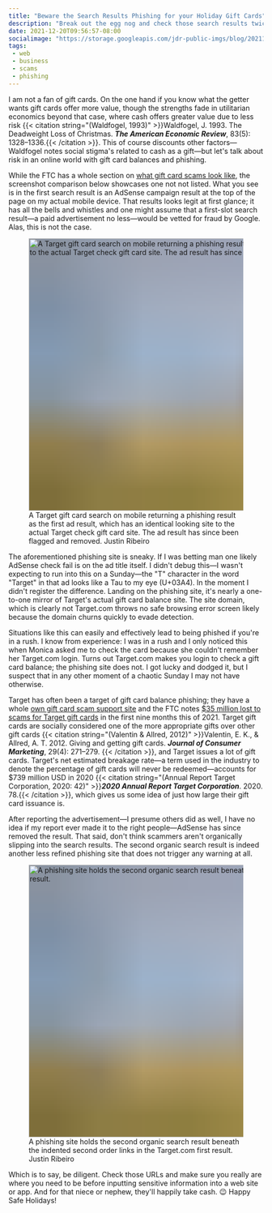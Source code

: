 ```yaml
---
title: "Beware the Search Results Phishing for your Holiday Gift Cards"
description: "Break out the egg nog and check those search results twice before trying to validate that gift card balance."
date: 2021-12-20T09:56:57-08:00
socialimage: "https://storage.googleapis.com/jdr-public-imgs/blog/20211220-fa-la-la-phishing-800.png"
tags:
 - web
 - business
 - scams
 - phishing
---
```


I am not a fan of gift cards. On the one hand if you know what the getter wants gift cards offer more value, though the strengths fade in utilitarian economics beyond that case, where cash offers greater value due to less risk {{< citation string="(Waldfogel, 1993)" >}}Waldfogel, J. 1993. The Deadweight Loss of Christmas. <b><i>The American Economic Review</i></b>, 83(5): 1328–1336.{{< /citation >}}. This of course discounts other factors—Waldfogel notes social stigma's related to cash as a gift—but let's talk about risk in an online world with gift card balances and phishing.

While the FTC has a whole section on [what gift card scams look like](https://www.consumer.ftc.gov/articles/gift-card-scams#what%20the%20scam%20looks%20like), the screenshot comparison below showcases one not not listed. What you see is in the first search result is an AdSense campaign result at the top of the page on my actual mobile device. That results looks legit at first glance; it has all the bells and whistles and one might assume that a first-slot search result—a paid advertisement no less—would be vetted for fraud by Google. Alas, this is not the case.

<figure aria-label="media" role="group" itemscope="" itemprop="associatedMedia" itemtype="http://schema.org/ImageObject">
  <picture>
    <source srcset="https://storage.googleapis.com/jdr-public-imgs/blog/20211220-fa-la-la-phishing-640.webp 640w,
                    https://storage.googleapis.com/jdr-public-imgs/blog/20211220-fa-la-la-phishing-800.webp 800w,
                    https://storage.googleapis.com/jdr-public-imgs/blog/20211220-fa-la-la-phishing-1024.webp 1024w,
                    https://storage.googleapis.com/jdr-public-imgs/blog/20211220-fa-la-la-phishing-1280.webp 1280w,
                    https://storage.googleapis.com/jdr-public-imgs/blog/20211220-fa-la-la-phishing-1600.webp 1600w"
            sizes="(min-width: 800px) 800px, 100vw" type="image/webp">
    <source srcset="https://storage.googleapis.com/jdr-public-imgs/blog/20211220-fa-la-la-phishing-640.png 640w,
                    https://storage.googleapis.com/jdr-public-imgs/blog/20211220-fa-la-la-phishing-800.png 800w,
                    https://storage.googleapis.com/jdr-public-imgs/blog/20211220-fa-la-la-phishing-1024.png 1024w,
                    https://storage.googleapis.com/jdr-public-imgs/blog/20211220-fa-la-la-phishing-1280.png 1280w,
                    https://storage.googleapis.com/jdr-public-imgs/blog/20211220-fa-la-la-phishing-1600.png 1600w"
            sizes="(min-width: 800px) 800px, 100vw" type="image/png">
    <img decoding="async" loading="lazy" width="800" height="538"
      style="background-size: cover; background-image: url('data:image/svg+xml;charset=utf-8,%3Csvg xmlns=\'http%3A//www.w3.org/2000/svg\' xmlns%3Axlink=\'http%3A//www.w3.org/1999/xlink\' viewBox=\'0 0 1280 853\'%3E%3Cfilter id=\'b\' color-interpolation-filters=\'sRGB\'%3E%3CfeGaussianBlur stdDeviation=\'.5\'%3E%3C/feGaussianBlur%3E%3CfeComponentTransfer%3E%3CfeFuncA type=\'discrete\' tableValues=\'1 1\'%3E%3C/feFuncA%3E%3C/feComponentTransfer%3E%3C/filter%3E%3Cimage filter=\'url(%23b)\' x=\'0\' y=\'0\' height=\'100%25\' width=\'100%25\' xlink%3Ahref=\'data%3Aimage/png;base64,iVBORw0KGgoAAAANSUhEUgAAAAkAAAAGCAIAAACepSOSAAAACXBIWXMAAC4jAAAuIwF4pT92AAAAs0lEQVQI1wGoAFf/AImSoJSer5yjs52ktp2luJuluKOpuJefsoCNowB+kKaOm66grL+krsCnsMGrt8m1u8mzt8OVoLIAhJqzjZ2tnLLLnLHJp7fNmpyjqbPCqLrRjqO7AIeUn5ultaWtt56msaSnroZyY4mBgLq7wY6TmwCRfk2Pf1uzm2WulV+xmV6rmGyQfFm3nWSBcEIAfm46jX1FkH5Djn5AmodGo49MopBLlIRBfG8yj/dfjF5frTUAAAAASUVORK5CYII=\'%3E%3C/image%3E%3C/svg%3E');"
      src="https://storage.googleapis.com/jdr-public-imgs/blog/20211220-fa-la-la-phishing-800.png" alt="A Target gift card search on mobile returning a phishing result as the first ad result, which has an identical looking site to the actual Target check gift card site. The ad result has since been flagged and removed.">
  </picture>
  <figcaption itemprop="caption description">
    <span aria-hidden="true">A Target gift card search on mobile returning a phishing result as the first ad result, which has an identical looking site to the actual Target check gift card site. The ad result has since been flagged and removed.</span>
    <span class="author" itemprop="copyrightHolder">Justin Ribeiro</span>
  </figcaption>
</figure>

The aforementioned phishing site is sneaky. If I was betting man one likely AdSense check fail is on the ad title itself. I didn't debug this—I wasn't expecting to run into this on a Sunday—the "T" character in the word "Target" in that ad looks like a Tau to my eye (U+03A4). In the moment I didn't register the difference. Landing on the phishing site, it's nearly a one-to-one mirror of Target's actual gift card balance site. The site domain, which is clearly not Target.com throws no safe browsing error screen likely because the domain churns quickly to evade detection.

Situations like this can easily and effectively lead to being phished if you're in a rush. I know from experience: I was in a rush and I only noticed this when Monica asked me to check the card because she couldn't remember her Target.com login. Turns out Target.com makes you login to check a gift card balance; the phishing site does not. I got lucky and dodged it, but I suspect that in any other moment of a chaotic Sunday I may not have otherwise.

Target has often been a target of gift card balance phishing; they have a whole [own gift card scam support site](https://security.target.com/fraud ) and the FTC notes [$35 million lost to scams for Target gift cards](https://www.ftc.gov/news-events/press-releases/2021/12/ftc-data-show-major-increase-gift-cards-scam-payment-method) in the first nine months this of 2021. Target gift cards are socially considered one of the more appropriate gifts over other gift cards {{< citation string="(Valentin & Allred, 2012)" >}}Valentin, E. K., &amp; Allred, A. T. 2012. Giving and getting gift cards. <b><i>Journal of Consumer Marketing</i></b>, 29(4): 271–279. {{< /citation >}}, and Target issues a lot of gift cards. Target's net estimated breakage rate—a term used in the industry to denote the percentage of gift cards will never be redeemed—accounts for $739 million USD in 2020 {{< citation string="(Annual Report Target Corporation, 2020: 42)" >}}<b><i>2020 Annual Report Target Corporation</i></b>. 2020. 78.{{< /citation >}}, which gives us some idea of just how large their gift card issuance is.

After reporting the advertisement—I presume others did as well, I have no idea if my report ever made it to the right people—AdSense has since removed the result. That said, don't think scammers aren't organically slipping into the search results. The second organic search result is indeed another less refined phishing site that does not trigger any warning at all.

<figure aria-label="media" role="group" itemscope="" itemprop="associatedMedia" itemtype="http://schema.org/ImageObject">
  <picture>
    <source srcset="https://storage.googleapis.com/jdr-public-imgs/blog/20211220-fa-la-la-come-on-640.webp 640w,
                    https://storage.googleapis.com/jdr-public-imgs/blog/20211220-fa-la-la-come-on-800.webp 800w,
                    https://storage.googleapis.com/jdr-public-imgs/blog/20211220-fa-la-la-come-on-1024.webp 1024w,
                    https://storage.googleapis.com/jdr-public-imgs/blog/20211220-fa-la-la-come-on-1280.webp 1280w,
                    https://storage.googleapis.com/jdr-public-imgs/blog/20211220-fa-la-la-come-on-1600.webp 1600w"
            sizes="(min-width: 800px) 800px, 100vw" type="image/webp">
    <source srcset="https://storage.googleapis.com/jdr-public-imgs/blog/20211220-fa-la-la-come-on-640.png 640w,
                    https://storage.googleapis.com/jdr-public-imgs/blog/20211220-fa-la-la-come-on-800.png 800w,
                    https://storage.googleapis.com/jdr-public-imgs/blog/20211220-fa-la-la-come-on-1024.png 1024w,
                    https://storage.googleapis.com/jdr-public-imgs/blog/20211220-fa-la-la-come-on-1280.png 1280w,
                    https://storage.googleapis.com/jdr-public-imgs/blog/20211220-fa-la-la-come-on-1600.png 1600w"
            sizes="(min-width: 800px) 800px, 100vw" type="image/png">
    <img decoding="async" loading="lazy" width="800" height="538"
      style="background-size: cover; background-image: url('data:image/svg+xml;charset=utf-8,%3Csvg xmlns=\'http%3A//www.w3.org/2000/svg\' xmlns%3Axlink=\'http%3A//www.w3.org/1999/xlink\' viewBox=\'0 0 1280 853\'%3E%3Cfilter id=\'b\' color-interpolation-filters=\'sRGB\'%3E%3CfeGaussianBlur stdDeviation=\'.5\'%3E%3C/feGaussianBlur%3E%3CfeComponentTransfer%3E%3CfeFuncA type=\'discrete\' tableValues=\'1 1\'%3E%3C/feFuncA%3E%3C/feComponentTransfer%3E%3C/filter%3E%3Cimage filter=\'url(%23b)\' x=\'0\' y=\'0\' height=\'100%25\' width=\'100%25\' xlink%3Ahref=\'data%3Aimage/png;base64,iVBORw0KGgoAAAANSUhEUgAAAAkAAAAGCAIAAACepSOSAAAACXBIWXMAAC4jAAAuIwF4pT92AAAAs0lEQVQI1wGoAFf/AImSoJSer5yjs52ktp2luJuluKOpuJefsoCNowB+kKaOm66grL+krsCnsMGrt8m1u8mzt8OVoLIAhJqzjZ2tnLLLnLHJp7fNmpyjqbPCqLrRjqO7AIeUn5ultaWtt56msaSnroZyY4mBgLq7wY6TmwCRfk2Pf1uzm2WulV+xmV6rmGyQfFm3nWSBcEIAfm46jX1FkH5Djn5AmodGo49MopBLlIRBfG8yj/dfjF5frTUAAAAASUVORK5CYII=\'%3E%3C/image%3E%3C/svg%3E');"
      src="https://storage.googleapis.com/jdr-public-imgs/blog/20211220-fa-la-la-come-on-800.png" alt="A phishing site holds the second organic search result beneath the indented second order links in the Target.com first result.">
  </picture>
  <figcaption itemprop="caption description">
    <span aria-hidden="true">A phishing site holds the second organic search result beneath the indented second order links in the Target.com first result.</span>
    <span class="author" itemprop="copyrightHolder">Justin Ribeiro</span>
  </figcaption>
</figure>

Which is to say, be diligent. Check those URLs and make sure you really are where you need to be before inputting sensitive information into a web site or app. And for that niece or nephew, they'll happily take cash. 😉 Happy Safe Holidays!
